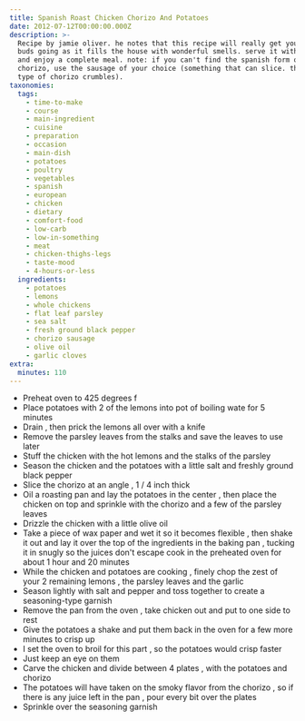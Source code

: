 ```yaml
---
title: Spanish Roast Chicken Chorizo And Potatoes
date: 2012-07-12T00:00:00.000Z
description: >-
  Recipe by jamie oliver. he notes that this recipe will really get your taste
  buds going as it fills the house with wonderful smells. serve it with a salad
  and enjoy a complete meal. note: if you can't find the spanish form of
  chorizo, use the sausage of your choice (something that can slice. the mexican
  type of chorizo crumbles).
taxonomies:
  tags:
    - time-to-make
    - course
    - main-ingredient
    - cuisine
    - preparation
    - occasion
    - main-dish
    - potatoes
    - poultry
    - vegetables
    - spanish
    - european
    - chicken
    - dietary
    - comfort-food
    - low-carb
    - low-in-something
    - meat
    - chicken-thighs-legs
    - taste-mood
    - 4-hours-or-less
  ingredients:
    - potatoes
    - lemons
    - whole chickens
    - flat leaf parsley
    - sea salt
    - fresh ground black pepper
    - chorizo sausage
    - olive oil
    - garlic cloves
extra:
  minutes: 110
---
```

 - Preheat oven to 425 degrees f
 - Place potatoes with 2 of the lemons into pot of boiling wate for 5 minutes
 - Drain , then prick the lemons all over with a knife
 - Remove the parsley leaves from the stalks and save the leaves to use later
 - Stuff the chicken with the hot lemons and the stalks of the parsley
 - Season the chicken and the potatoes with a little salt and freshly ground black pepper
 - Slice the chorizo at an angle , 1 / 4 inch thick
 - Oil a roasting pan and lay the potatoes in the center , then place the chicken on top and sprinkle with the chorizo and a few of the parsley leaves
 - Drizzle the chicken with a little olive oil
 - Take a piece of wax paper and wet it so it becomes flexible , then shake it out and lay it over the top of the ingredients in the baking pan , tucking it in snugly so the juices don't escape cook in the preheated oven for about 1 hour and 20 minutes
 - While the chicken and potatoes are cooking , finely chop the zest of your 2 remaining lemons , the parsley leaves and the garlic
 - Season lightly with salt and pepper and toss together to create a seasoning-type garnish
 - Remove the pan from the oven , take chicken out and put to one side to rest
 - Give the potatoes a shake and put them back in the oven for a few more minutes to crisp up
 - I set the oven to broil for this part , so the potatoes would crisp faster
 - Just keep an eye on them
 - Carve the chicken and divide between 4 plates , with the potatoes and chorizo
 - The potatoes will have taken on the smoky flavor from the chorizo , so if there is any juice left in the pan , pour every bit over the plates
 - Sprinkle over the seasoning garnish
